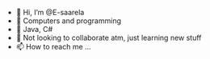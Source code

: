 - 👋 Hi, I’m @E-saarela
- 👀 Computers and programming
- 🌱 Java, C#
- 💞️ Not looking to collaborate atm, just learning new stuff
- 📫 How to reach me ...

<!---
E-saarela/E-saarela is a ✨ special ✨ repository because its `README.md` (this file) appears on your GitHub profile.
You can click the Preview link to take a look at your changes.
--->
